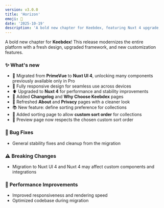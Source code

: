 ```yaml
---
version: v3.0.0
title: 'Horizon'
emoji: 🌅
date: '2025-10-19'
description: 'A bold new chapter for Keebdex, featuring Nuxt 4 upgrade, migration to Nuxt UI 4, fully responsive design, and new custom sorting options for collections.'
---
```


<!-- ## v3.0.0 - Horizon 🌅 (2025-10-19) -->

A bold new chapter for **Keebdex**! This release modernizes the entire platform with a fresh design, upgraded framework, and new customization features.

### ✨ What's new

- 🔄 Migrated from **PrimeVue** to **Nuxt UI 4**, unlocking many components previously available only in Pro
- 📱 Fully responsive design for seamless use across devices
- ⬆️ Upgraded to **Nuxt 4** for performance and stability improvements
- 📝 Added **Changelog** and **Why Choose Keebdex** pages
- 🎨 Refreshed **About** and **Privacy** pages with a cleaner look
- 📚 New feature: define sorting preference for collections
- 📑 Added sorting page to allow **custom sort order** for collections
- 👀 Preview page now respects the chosen custom sort order

### 🐛 Bug Fixes

- General stability fixes and cleanup from the migration

### ⚠️ Breaking Changes

- Migration to Nuxt UI 4 and Nuxt 4 may affect custom components and integrations

### 🚀 Performance Improvements

- Improved responsiveness and rendering speed
- Optimized codebase during migration

